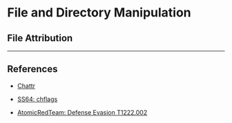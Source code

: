 # File and Directory Manipulation

## File Attribution

---
## References

- [Chattr](https://en.wikipedia.org/wiki/Chattr)

- [SS64: chflags](https://ss64.com/osx/chflags.html)

- [AtomicRedTeam: Defense Evasion T1222.002](https://atomicredteam.io/defense-evasion/T1222.002/)